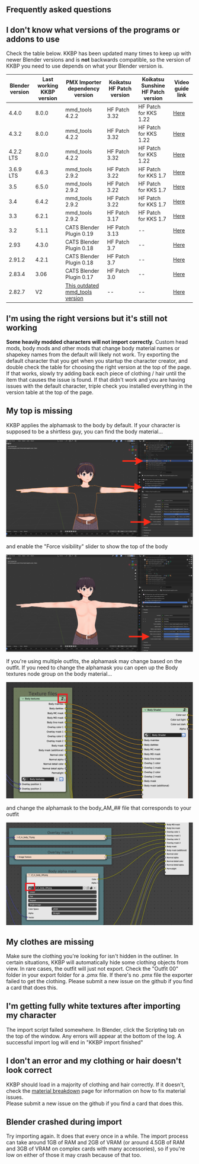 ## Frequently asked questions

## I don't know what versions of the programs or addons to use
Check the table below. KKBP has been updated many times to keep up with newer Blender versions and is **not** backwards compatible, so the version of KKBP you need to use depends on what your Blender version is.

|Blender version|Last working KKBP version|PMX Importer dependency version|Koikatsu HF Patch version|Koikatsu Sunshine HF Patch version|Video guide link|
|---|---|---|---|---|---|
4.4.0|8.0.0|mmd_tools 4.2.2|HF Patch 3.32|HF Patch for KKS 1.22|[Here](https://www.youtube.com/playlist?list=PLhiuav2SCuveMgQUA2YqqbSE7BtOrkZ-Q)|
4.3.2|8.0.0|mmd_tools 4.2.2|HF Patch 3.32|HF Patch for KKS 1.22|[Here](https://www.youtube.com/playlist?list=PLhiuav2SCuveMgQUA2YqqbSE7BtOrkZ-Q)|
4.2.2 LTS|8.0.0|mmd_tools 4.2.2|HF Patch 3.32|HF Patch for KKS 1.22|[Here](https://www.youtube.com/playlist?list=PLhiuav2SCuveMgQUA2YqqbSE7BtOrkZ-Q)|
|3.6.9 LTS|6.6.3|mmd_tools 2.9.2|HF Patch 3.22|HF Patch for KKS 1.7|[Here](https://www.youtube.com/playlist?list=PLhiuav2SCuvc-wbexi2vwSnVHnZFwkYNP)|
|3.5|6.5.0|mmd_tools 2.9.2|HF Patch 3.22|HF Patch for KKS 1.7|[Here](https://www.youtube.com/playlist?list=PLhiuav2SCuvc-wbexi2vwSnVHnZFwkYNP)|
|3.4|6.4.2|mmd_tools 2.9.2|HF Patch 3.22|HF Patch for KKS 1.7|[Here](https://www.youtube.com/playlist?list=PLhiuav2SCuvc-wbexi2vwSnVHnZFwkYNP)|
|3.3|6.2.1|mmd_tools 2.9.2|HF Patch 3.17|HF Patch for KKS 1.7|[Here](https://www.youtube.com/playlist?list=PLhiuav2SCuvc-wbexi2vwSnVHnZFwkYNP)|
|3.2|5.1.1|CATS Blender Plugin 0.19|HF Patch 3.13|--|[Here](https://www.youtube.com/playlist?list=PLhiuav2SCuvdEAbUzJxSqp61fNiPTFfwb)|
|2.93|4.3.0|CATS Blender Plugin 0.18|HF Patch 3.7|--|[Here](https://www.youtube.com/playlist?list=PLhiuav2SCuvd5eAOb3Ct1eovFAlgv-iwe)|
|2.91.2|4.2.1|CATS Blender Plugin 0.18|HF Patch 3.7|--|[Here](https://www.youtube.com/playlist?list=PLhiuav2SCuvd5eAOb3Ct1eovFAlgv-iwe)|
|2.83.4|3.06|CATS Blender Plugin 0.17|HF Patch 3.0|--|[Here](https://www.youtube.com/playlist?list=PLhiuav2SCuvfIJ20QrEzkoFl__F9VaRk2)|
|2.82.7|V2|[This outdated mmd_tools version](https://github.com/powroupi/blender_mmd_tools?tab=readme-ov-file)|--|--|[Here](https://www.youtube.com/playlist?list=PLhiuav2SCuvfx_IJw2TnYmPdWYwIzo7SO)|

## I'm using the right versions but it's still not working
**Some heavily modded characters will not import correctly.** Custom head mods, body mods and other mods that change body material names or shapekey names from the default will likely not work. Try exporting the default character that you get when you startup the character creator, and double check the table for choosing the right version at the top of the page. If that works, slowly try adding back each piece of clothing / hair until the item that causes the issue is found. If that didn't work and you are having issues with the default character, triple check you installed everything in the version table at the top of the page.

## My top is missing
KKBP applies the alphamask to the body by default. If your character is supposed to be a shirtless guy, you can find the body material...

![image](https://raw.githubusercontent.com/kkbpwiki/kkbpwiki.github.io/master/assets/images/faq1.png)

and enable the "Force visibility" slider to show the top of the body

![image](https://raw.githubusercontent.com/kkbpwiki/kkbpwiki.github.io/master/assets/images/faq2.png)

If you're using multiple outfits, the alphamask may change based on the outfit. If you need to change the alphamask you can open up the Body textures node group on the body material...

![image](https://raw.githubusercontent.com/kkbpwiki/kkbpwiki.github.io/master/assets/images/faq3.png)

and change the alphamask to the body_AM_## file that corresponds to your outfit

![image](https://raw.githubusercontent.com/kkbpwiki/kkbpwiki.github.io/master/assets/images/faq4.png)

## My clothes are missing
Make sure the clothing you're looking for isn't hidden in the outliner. In certain situations, KKBP will automatically hide some clothing objects from view. In rare cases, the outfit will just not export. Check the "Outfit 00" folder in your export folder for a .pmx file. If there's no .pmx file the exporter failed to get the clothing.  Please submit a new issue on the github if you find a card that does this.

## I'm getting fully white textures after importing my character
The import script failed somewhere. In Blender, click the Scripting tab on the top of the window. Any errors will appear at the bottom of the log. A successful import log will end in "KKBP import finished"

## I don't an error and my clothing or hair doesn't look correct
KKBP should load in a majority of clothing and hair correctly. If it doesn't, check the [material breakdown](material_breakdown) page for information on how to fix material issues.  
Please submit a new issue on the github if you find a card that does this.

## Blender crashed during import
Try importing again. It does that every once in a while. The import process can take around 1GB of RAM and 2GB of VRAM (or around 4.5GB of RAM and 3GB of VRAM on complex cards with many accessories), so if you're low on either of those it may crash because of that too.

